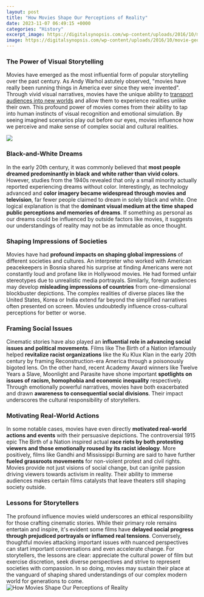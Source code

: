 ```yaml
---
layout: post
title: "How Movies Shape Our Perceptions of Reality"
date: 2023-11-07 06:49:15 +0000
categories: "History"
excerpt_image: https://digitalsynopsis.com/wp-content/uploads/2016/10/movie-geometry-shapes-emotions-visual-storytelling.jpg
image: https://digitalsynopsis.com/wp-content/uploads/2016/10/movie-geometry-shapes-emotions-visual-storytelling.jpg
---
```


### The Power of Visual Storytelling 
Movies have emerged as the most influential form of popular storytelling over the past century. As Andy Warhol astutely observed, "movies have really been running things in America ever since they were invented". Through vivid visual narratives, movies have the unique ability to [transport audiences into new worlds](https://store.fi.io.vn/collection/aberle) and allow them to experience realities unlike their own. This profound power of movies comes from their ability to tap into human instincts of visual recognition and emotional simulation. By seeing imagined scenarios play out before our eyes, movies influence how we perceive and make sense of complex social and cultural realities.

![](https://bodenfilmfestival.se/wp-content/uploads/2022/09/4.png)
### Black-and-White Dreams 
In the early 20th century, it was commonly believed that **most people dreamed predominantly in black and white rather than vivid colors**. However, studies from the 1940s revealed that only a small minority actually reported experiencing dreams without color. Interestingly, as technology advanced and **color imagery became widespread through movies and television**, far fewer people claimed to dream in solely black and white. One logical explanation is that the **dominant visual medium at the time shaped public perceptions and memories of dreams**. If something as personal as our dreams could be influenced by outside factors like movies, it suggests our understandings of reality may not be as immutable as once thought.  
### Shaping Impressions of Societies
Movies have had **profound impacts on shaping global impressions** of different societies and cultures. An interpreter who worked with American peacekeepers in Bosnia shared his surprise at finding Americans were not constantly loud and profane like in Hollywood movies. He had formed unfair stereotypes due to unrealistic media portrayals. Similarly, foreign audiences may develop **misleading impressions of countries** from one-dimensional blockbuster depictions. The complex realities of diverse places like the United States, Korea or India extend far beyond the simplified narratives often presented on screen. Movies undoubtedly influence cross-cultural perceptions for better or worse.
### Framing Social Issues  
Cinematic stories have also played an **influential role in advancing social issues and political movements**. Films like The Birth of a Nation infamously helped **revitalize racist organizations** like the Ku Klux Klan in the early 20th century by framing Reconstruction-era America through a poisonously bigoted lens. On the other hand, recent Academy Award winners like Twelve Years a Slave, Moonlight and Parasite have shone important **spotlights on issues of racism, homophobia and economic inequality** respectively. Through emotionally powerful narratives, movies have both exacerbated and drawn **awareness to consequential social divisions**. Their impact underscores the cultural responsibility of storytellers.
### Motivating Real-World Actions
In some notable cases, movies have even directly **motivated real-world actions and events** with their persuasive depictions. The controversial 1915 epic The Birth of a Nation inspired actual **race riots by both protesting viewers and those emotionally roused by its racist ideology**. More positively, films like Gandhi and Mississippi Burning are said to have further **fueled grassroots movements** for non-violent protest and civil rights. Movies provide not just visions of social change, but can ignite passion driving viewers towards activism in reality. Their ability to immerse audiences makes certain films catalysts that leave theaters still shaping society outside.  
### Lessons for Storytellers
The profound influence movies wield underscores an ethical responsibility for those crafting cinematic stories. While their primary role remains entertain and inspire, it's evident some films have **delayed social progress through prejudiced portrayals or inflamed real tensions**. Conversely, thoughtful movies attacking important issues with nuanced perspectives can start important conversations and even accelerate change. For storytellers, the lessons are clear: appreciate the cultural power of film but exercise discretion, seek diverse perspectives and strive to represent societies with compassion. In so doing, movies may sustain their place at the vanguard of shaping shared understandings of our complex modern world for generations to come.
![How Movies Shape Our Perceptions of Reality](https://digitalsynopsis.com/wp-content/uploads/2016/10/movie-geometry-shapes-emotions-visual-storytelling.jpg)